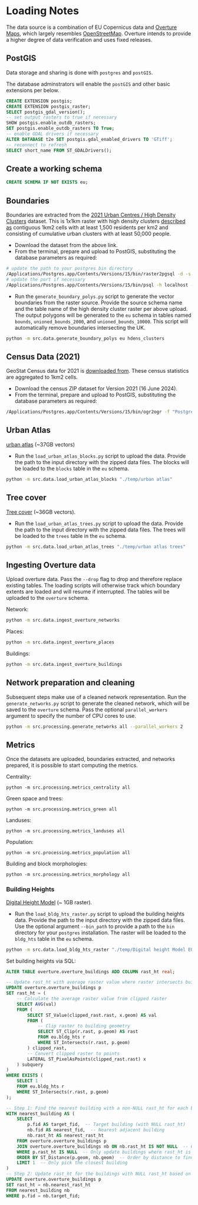 # Loading Notes

The data source is a combination of EU Copernicus data and [Overture Maps](https://overturemaps.org), which largely resembles [OpenStreetMap](https://www.openstreetmap.org). Overture intends to provide a higher degree of data verification and uses fixed releases.

## PostGIS

Data storage and sharing is done with `postgres` and `postGIS`.

The database adminstrators will enable the `postGIS` and other basic extensions per below.

```sql
CREATE EXTENSION postgis;
CREATE EXTENSION postgis_raster;
SELECT postgis_gdal_version();
-- set output rasters to true if necessary
SHOW postgis.enable_outdb_rasters;
SET postgis.enable_outdb_rasters TO True;
-- enable GDAL drivers if necessary
ALTER DATABASE t2e SET postgis.gdal_enabled_drivers TO 'GTiff';
-- reconnect to refresh
SELECT short_name FROM ST_GDALDrivers();
```

## Create a working schema

```sql
CREATE SCHEMA IF NOT EXISTS eu;
```

## Boundaries

Boundaries are extracted from the [2021 Urban Centres / High Density Clusters](https://ec.europa.eu/eurostat/web/gisco/geodata/population-distribution/clusters) dataset. This is 1x1km raster with high density clusters [described as](https://ec.europa.eu/eurostat/statistics-explained/index.php?title=Territorial_typologies#Typologies) contiguous 1km2 cells with at least 1,500 residents per km2 and consisting of cumulative urban clusters with at least 50,000 people.

- Download the dataset from the above link.
- From the terminal, prepare and upload to PostGIS, substituting the database parameters as required:

```bash
# update the path to your postgres bin directory
/Applications/Postgres.app/Contents/Versions/15/bin/raster2pgsql -d -s 3035 -I -C -M -F -t auto HDENS_CLST_2021.tif eu.hdens_clusters > output.sql
# update the port if necessary
/Applications/Postgres.app/Contents/Versions/15/bin/psql -h localhost -U editor -d t2e -W -p 5435 -f output.sql
```

- Run the `generate_boundary_polys.py` script to generate the vector boundaries from the raster source. Provide the source schema name and the table name of the high density cluster raster per above upload. The output polygons will be generated to the `eu` schema in tables named `bounds`, `unioned_bounds_2000`, and `unioned_bounds_10000`. This script will automatically remove boundaries intersecting the UK.

```bash
python -m src.data.generate_boundary_polys eu hdens_clusters
```

## Census Data (2021)

GeoStat Census data for 2021 is [downloaded from](https://ec.europa.eu/eurostat/web/gisco/geodata/population-distribution/geostat). These census statistics are aggregated to 1km2 cells.

- Download the census ZIP dataset for Version 2021 (16 June 2024).
- From the terminal, prepare and upload to PostGIS, substituting the database parameters as required:

```bash
/Applications/Postgres.app/Contents/Versions/15/bin/ogr2ogr -f "PostgreSQL" PG:"host=localhost dbname=t2e user=editor port=5435 password='<insert>'" "temp/Eurostat_Census-GRID_2021_V2-0/ESTAT_Census_2021_V2.gpkg" -nln eu.stats -progress
```

## Urban Atlas

[urban atlas](https://land.copernicus.eu/local/urban-atlas/urban-atlas-2018) (~37GB vectors)

- Run the `load_urban_atlas_blocks.py` script to upload the data. Provide the path to the input directory with the zipped data files. The blocks will be loaded to the `blocks` table in the `eu` schema.

```bash
python -m src.data.load_urban_atlas_blocks "./temp/urban atlas"
```

## Tree cover

[Tree cover](https://land.copernicus.eu/local/urban-atlas/street-tree-layer-stl-2018) (~36GB vectors).

- Run the `load_urban_atlas_trees.py` script to upload the data. Provide the path to the input directory with the zipped data files. The trees will be loaded to the `trees` table in the `eu` schema.

```bash
python -m src.data.load_urban_atlas_trees "./temp/urban atlas trees"
```

## Ingesting Overture data

Upload overture data. Pass the `--drop` flag to drop and therefore replace existing tables. The loading scripts will otherwise track which boundary extents are loaded and will resume if interrupted. The tables will be uploaded to the `overture` schema.

Network:

```bash
python -m src.data.ingest_overture_networks
```

Places:

```bash
python -m src.data.ingest_overture_places
```

Buildings:

```bash
python -m src.data.ingest_overture_buildings
```

## Network preparation and cleaning

Subsequent steps make use of a cleaned network representation. Run the `generate_networks.py` script to generate the cleaned network, which will be saved to the `overture` schema. Pass the optional `parallel_workers` argument to specify the number of CPU cores to use.

```bash
python -m src.processing.generate_networks all --parallel_workers 2
```

## Metrics

Once the datasets are uploaded, boundaries extracted, and networks prepared, it is possible to start computing the metrics.

Centrality:

`python -m src.processing.metrics_centrality all`

Green space and trees:

`python -m src.processing.metrics_green all`

Landuses:

`python -m src.processing.metrics_landuses all`

Population:

`python -m src.processing.metrics_population all`

Building and block morphologies:

`python -m src.processing.metrics_morphology all`

### Building Heights

[Digital Height Model](https://land.copernicus.eu/local/urban-atlas/building-height-2012) (~ 1GB raster).

- Run the `load_bldg_hts_raster.py` script to upload the building heights data. Provide the path to the input directory with the zipped data files. Use the optional argument `--bin_path` to provide a path to the `bin` directory for your `postgres` installation. The raster will be loaded to the `bldg_hts` table in the `eu` schema.

```bash
python -m src.data.load_bldg_hts_raster "./temp/Digital height Model EU" --bin_path /Applications/Postgres.app/Contents/Versions/15/bin/
```

Set building heights via SQL:

```sql
ALTER TABLE overture.overture_buildings ADD COLUMN rast_ht real;

-- Update rast_ht with average raster value where raster intersects building geometry
UPDATE overture.overture_buildings p
SET rast_ht = (
    -- Calculate the average raster value from clipped raster
    SELECT AVG(val)
    FROM (
        SELECT ST_Value(clipped_rast.rast, x.geom) AS val
        FROM (
            -- Clip raster to building geometry
            SELECT ST_Clip(r.rast, p.geom) AS rast
            FROM eu.bldg_hts r
            WHERE ST_Intersects(r.rast, p.geom)
        ) clipped_rast,
        -- Convert clipped raster to points
        LATERAL ST_PixelAsPoints(clipped_rast.rast) x
    ) subquery
)
WHERE EXISTS (
    SELECT 1
    FROM eu.bldg_hts r
    WHERE ST_Intersects(r.rast, p.geom)
);

-- Step 1: Find the nearest building with a non-NULL rast_ht for each building with NULL rast_ht
WITH nearest_building AS (
    SELECT
        p.fid AS target_fid,  -- Target building (with NULL rast_ht)
        nb.fid AS nearest_fid,  -- Nearest adjacent building
        nb.rast_ht AS nearest_rast_ht
    FROM overture.overture_buildings p
    JOIN overture.overture_buildings nb ON nb.rast_ht IS NOT NULL  -- Only consider buildings with valid rast_ht
    WHERE p.rast_ht IS NULL  -- Only update buildings where rast_ht is NULL
    ORDER BY ST_Distance(p.geom, nb.geom)  -- Order by distance to find the nearest building
    LIMIT 1  -- Only pick the closest building
)
-- Step 2: Update rast_ht for the buildings with NULL rast_ht based on the nearest building's rast_ht
UPDATE overture.overture_buildings p
SET rast_ht = nb.nearest_rast_ht
FROM nearest_building nb
WHERE p.fid = nb.target_fid;
```
